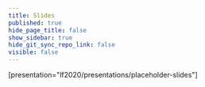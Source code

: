 ```yaml
---
title: Slides
published: true
hide_page_title: false
show_sidebar: true
hide_git_sync_repo_link: false
visible: false
---
```


[presentation="lf2020/presentations/placeholder-slides"]
